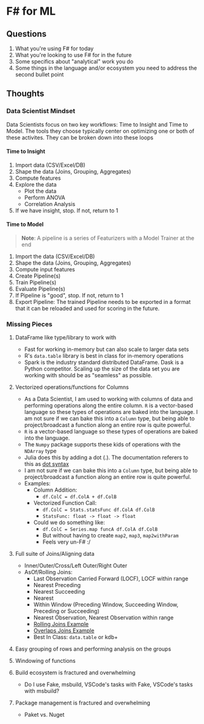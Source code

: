 # F# for ML

## Questions

1. What you're using F# for today
2. What you're looking to use F# for in the future
3. Some specifics about "analytical" work you do
4. Some things in the language and/or ecosystem you need to address the second bullet point

## Thoughts

### Data Scientist Mindset

Data Scientists focus on two key workflows: Time to Insight and Time to Model. The tools they choose typically center on optimizing one or both of these activites. They can be broken down into these loops

#### Time to Insight

1. Import data (CSV/Excel/DB)
2. Shape the data (Joins, Grouping, Aggregates)
3. Compute features
4. Explore the data
    - Plot the data
    - Perform ANOVA
    - Correlation Analysis
5. If we have insight, stop. If not, return to 1

#### Time to Model

> **Note**: A pipeline is a series of Featurizers with a Model Trainer at the end

1. Import the data (CSV/Excel/DB)
2. Shape the data (Joins, Grouping, Aggregates)
3. Compute input features
4. Create Pipeline(s)
5. Train Pipeline(s)
6. Evaluate Pipeline(s)
7. If Pipeline is "good", stop. If not, return to 1
8. Export Pipeline: The trained Pipeline needs to be exported in a format that it can be reloaded and used for scoring in the future.

### Missing Pieces
1. DataFrame like type/library to work with
    - Fast for working in-memory but can also scale to larger data sets
    - R's `data.table` library is best in class for in-memory operations
    - Spark is the industry standard distributed DataFrame. Dask is a Python competitor. Scaling up the size of the data set you are working with should be as "seamless" as possible.

2. Vectorized operations/functions for Columns
    - As a Data Scientist, I am used to working with columns of data and performing operations along the entire column. `R` is a vector-based language so these types of operations are baked into the language. I am not sure if we can bake this into a `Column` type, but being able to project/broadcast a function along an entire row is quite powerful.
    - `R` is a vector-based language so these types of operations are baked into the language.
    - The `Numpy` package supports these kids of operations with the `NDArray` type
    - Julia does this by adding a dot (.). The documentation referers to this as [dot syntax](https://docs.julialang.org/en/v1/manual/functions/#man-vectorized-1)
    - I am not sure if we can bake this into a `Column` type, but being able to project/broadcast a function along an entire row is quite powerful.
    - Examples:
        - Column Addition: 
            - `df.ColC = df.ColA + df.ColB`
        - Vectorized Function Call: 
            - `df.ColC = Stats.statsFunc df.ColA df.ColB`
            - `StatsFunc: float -> float -> float`
        - Could we do something like: 
            - `df.ColC = Series.map funcA df.ColA df.ColB`
            - But without having to create `map2`, `map3`, `map2withParam`
            - Feels very un-F# :/

3. Full suite of Joins/Aligning data
    - Inner/Outer/Cross/Left Outer/Right Outer
    - AsOf/Rolling Joins: 
        - Last Observation Carried Forward (LOCF), LOCF within range
        - Nearest Preceding
        - Nearest Succeeding
        - Nearest
        - Within Window (Preceding Window, Succeeding Window, Preceding or Succeeding)
        - Nearest Observation, Nearest Observation within range
        - [Rolling Joins Example](https://r-norberg.blogspot.com/2016/06/understanding-datatable-rolling-joins.html)
        - [Overlaps Joins Example](https://www.rdocumentation.org/packages/data.table/versions/1.12.8/topics/foverlaps)
        - Best In Class: `data.table` or kdb+

4. Easy grouping of rows and performing analysis on the groups
5. Windowing of functions
6. Build ecosystem is fractured and overwhelming
    - Do I use Fake, msbuild, VSCode's tasks with Fake, VSCode's tasks with msbuild?
7. Package management is fractured and overwhelming
    - Paket vs. Nuget
